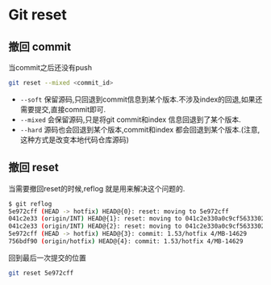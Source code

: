 # Git reset

## 撤回 commit

当commit之后还没有push

```bash
git reset --mixed <commit_id>
```

* `--soft`  保留源码,只回退到commit信息到某个版本.不涉及index的回退,如果还需要提交,直接commit即可.
* `--mixed` 会保留源码,只是将git commit和index 信息回退到了某个版本.
* `--hard` 源码也会回退到某个版本,commit和index 都会回退到某个版本.(注意,这种方式是改变本地代码仓库源码)

## 撤回 reset

当需要撤回reset的时候,reflog 就是用来解决这个问题的.

```sh
$ git reflog
5e972cff (HEAD -> hotfix) HEAD@{0}: reset: moving to 5e972cff
041c2e33 (origin/INT) HEAD@{1}: reset: moving to 041c2e330a0c9cf563330261b769871baf87abb3
041c2e33 (origin/INT) HEAD@{2}: reset: moving to 041c2e330a0c9cf563330261b769871baf87abb3
5e972cff (HEAD -> hotfix) HEAD@{3}: commit: 1.53/hotfix 4/MB-14629
756bdf90 (origin/hotfix) HEAD@{4}: commit: 1.53/hotfix 4/MB-14629
```

回到最后一次提交的位置
```sh
git reset 5e972cff
```